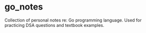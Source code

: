 # go_notes
Collection of personal notes re: Go programming language. Used for practicing DSA questions and textbook examples. 
